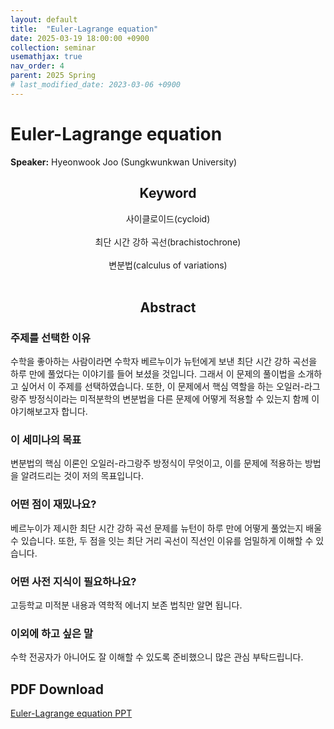 ```yaml
---
layout: default
title:  "Euler-Lagrange equation"
date: 2025-03-19 18:00:00 +0900
collection: seminar
usemathjax: true
nav_order: 4
parent: 2025 Spring
# last_modified_date: 2023-03-06 +0900
---
```

# Euler-Lagrange equation

**Speaker:** Hyeonwook Joo (Sungkwunkwan University) <br>
   
## <center> Keyword </center>
<center>사이클로이드(cycloid)</center> <br>
<center>최단 시간 강하 곡선(brachistochrone)</center> <br>
<center>변분법(calculus of variations)</center> <br>
   
## <center> Abstract </center>

### 주제를 선택한 이유
수학을 좋아하는 사람이라면 수학자 베르누이가 뉴턴에게 보낸 최단 시간 강하 곡선을 하루 만에 풀었다는 이야기를 들어 보셨을 것입니다. 그래서 이 문제의 풀이법을 소개하고 싶어서 이 주제를 선택하였습니다. 또한, 이 문제에서 핵심 역할을 하는 오일러-라그랑주 방정식이라는 미적분학의 변분법을 다른 문제에 어떻게 적용할 수 있는지 함께 이야기해보고자 합니다.

### 이 세미나의 목표
변분법의 핵심 이론인 오일러-라그랑주 방정식이 무엇이고, 이를 문제에 적용하는 방법을 알려드리는 것이 저의 목표입니다.

### 어떤 점이 재밌나요?
베르누이가 제시한 최단 시간 강하 곡선 문제를 뉴턴이 하루 만에 어떻게 풀었는지 배울 수 있습니다. 또한, 두 점을 잇는 최단 거리 곡선이 직선인 이유를 엄밀하게 이해할 수 있습니다.

### 어떤 사전 지식이 필요하나요?
고등학교 미적분 내용과 역학적 에너지 보존 법칙만 알면 됩니다.

### 이외에 하고 싶은 말
수학 전공자가 아니어도 잘 이해할 수 있도록 준비했으니 많은 관심 부탁드립니다.

<!--## Video Link

[![Video Label](pictures/3_series.jpg)](https://www.youtube.com/watch?v=A7bbyU1Br3I)-->

## PDF Download
<a target='_blank' href='download/EulerLagrange.pdf'>Euler-Lagrange equation PPT</a>
